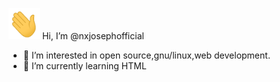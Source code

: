 <p><img src="Hi.gif" width="50" height="50"/> Hi, I’m @nxjosephofficial</p>
<ul type="disc">
<li>👀 I’m interested in open source,gnu/linux,web development.</li>
<li>🌱 I’m currently learning HTML</li>
</ul>
